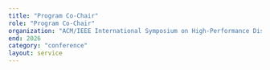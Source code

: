 ```yaml
---
title: "Program Co-Chair"
role: "Program Co-Chair"
organization: "ACM/IEEE International Symposium on High-Performance Distributed and Parallel Computing (HPDC)"
end: 2026
category: "conference"
layout: service
---
```


